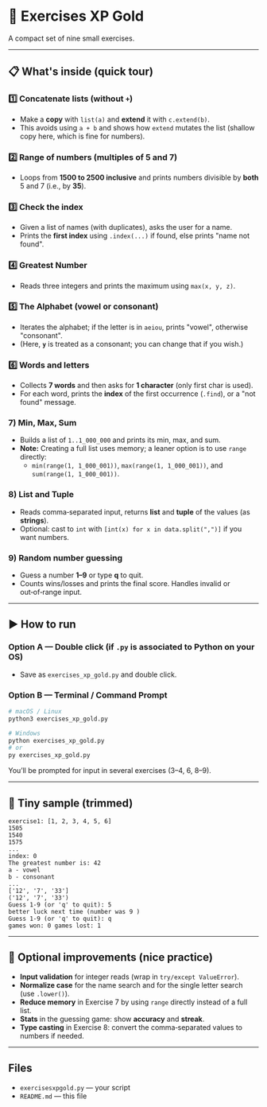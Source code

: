 # 🥈 Exercises XP Gold

A compact set of nine small exercises. 

---

## 📋 What's inside (quick tour)

### 1️⃣ Concatenate lists (without `+`)
- Make a **copy** with `list(a)` and **extend** it with `c.extend(b)`.
- This avoids using `a + b` and shows how `extend` mutates the list (shallow copy here, which is fine for numbers).

### 2️⃣ Range of numbers (multiples of 5 and 7)
- Loops from **1500 to 2500 inclusive** and prints numbers divisible by **both** 5 and 7 (i.e., by **35**).

### 3️⃣ Check the index
- Given a list of names (with duplicates), asks the user for a name.
- Prints the **first index** using `.index(...)` if found, else prints "name not found".

### 4️⃣ Greatest Number
- Reads three integers and prints the maximum using `max(x, y, z)`.

### 5️⃣ The Alphabet (vowel or consonant)
- Iterates the alphabet; if the letter is in `aeiou`, prints "vowel", otherwise "consonant".
- (Here, **`y`** is treated as a consonant; you can change that if you wish.)

### 6️⃣ Words and letters
- Collects **7 words** and then asks for **1 character** (only first char is used).
- For each word, prints the **index** of the first occurrence (`.find`), or a "not found" message.

### 7) Min, Max, Sum
- Builds a list of `1..1_000_000` and prints its min, max, and sum.
- **Note:** Creating a full list uses memory; a leaner option is to use `range` directly:
  - `min(range(1, 1_000_001))`, `max(range(1, 1_000_001))`, and `sum(range(1, 1_000_001))`.

### 8) List and Tuple
- Reads comma‑separated input, returns **list** and **tuple** of the values (as **strings**).
- Optional: cast to `int` with `[int(x) for x in data.split(",")]` if you want numbers.

### 9) Random number guessing
- Guess a number **1–9** or type **q** to quit.
- Counts wins/losses and prints the final score. Handles invalid or out‑of‑range input.

---

## ▶️ How to run

### Option A — Double click (if `.py` is associated to Python on your OS)
- Save as `exercises_xp_gold.py` and double click.

### Option B — Terminal / Command Prompt
```bash
# macOS / Linux
python3 exercises_xp_gold.py

# Windows
python exercises_xp_gold.py
# or
py exercises_xp_gold.py
```

You’ll be prompted for input in several exercises (3–4, 6, 8–9).

---

## 🧪 Tiny sample (trimmed)
```
exercise1: [1, 2, 3, 4, 5, 6]
1505
1540
1575
...
index: 0
The greatest number is: 42
a - vowel
b - consonant
...
['12', '7', '33']
('12', '7', '33')
Guess 1-9 (or 'q' to quit): 5
better luck next time (number was 9 )
Guess 1-9 (or 'q' to quit): q
games won: 0 games lost: 1
```

---

## 🌟 Optional improvements (nice practice)
- **Input validation** for integer reads (wrap in `try/except ValueError`).
- **Normalize case** for the name search and for the single letter search (use `.lower()`).
- **Reduce memory** in Exercise 7 by using `range` directly instead of a full list.
- **Stats** in the guessing game: show **accuracy** and **streak**.
- **Type casting** in Exercise 8: convert the comma‑separated values to numbers if needed.

---

## Files
- `exercisesxpgold.py` — your script
- `README.md` — this file
